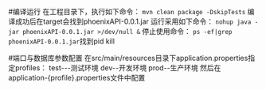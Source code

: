 #编译运行
在工程目录下，执行如下命令：
`mvn clean package -DskipTests`
编译成功后在target会找到phoenixAPI-0.0.1.jar
运行采用如下命令：
`nohup java -jar phoenixAPI-0.0.1.jar >/dev/null &` 
停止使用命令： `ps -ef|grep phoenixAPI-0.0.1.jar`找到pid kill

#端口与数据库参数配置
在src/main/resources目录下application.properties指定profiles：
test---测试环境
dev--开发环境
prod--生产环境
然后在application-{profile}.properties文件中配置
